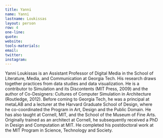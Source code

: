 ```yaml
---
title: Yanni
name: Yanni
lastname: Loukissas
layout: person
row: 4
one-line: 
quote: 
website: 
tools-materials: 
email: 
twitter: 
instagram: 
---
```


Yanni Loukissas is an Assistant Professor of Digital Media in the School of Literature, Media, and Communication at Georgia Tech. His research draws together practices from data studies and data visualization. He is a contributor to Simulation and its Discontents (MIT Press, 2009) and the author of Co-Designers: Cultures of Computer Simulation in Architecture (Routledge, 2012). Before coming to Georgia Tech, he was a principal at metaLAB and a lecturer at the Harvard Graduate School of Design, where he co-coordinated the Program in Art, Design and the Public Domain. He has also taught at Cornell, MIT, and the School of the Museum of Fine Arts. Originally trained as an architect at Cornell, he subsequently received a PhD in Design and Computation at MIT. He completed his postdoctoral work at the MIT Program in Science, Technology and Society.